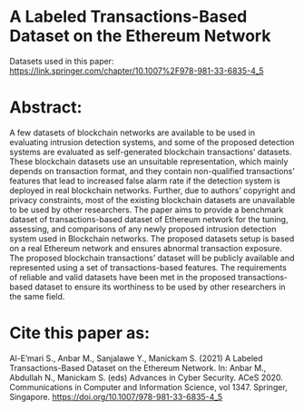 # A Labeled Transactions-Based Dataset on the Ethereum Network
 Datasets used in this paper:
 https://link.springer.com/chapter/10.1007%2F978-981-33-6835-4_5 
 
 # Abstract:
 A few datasets of blockchain networks are available to be used in evaluating intrusion detection systems, and some of the proposed detection systems are evaluated as self-generated blockchain transactions’ datasets. These blockchain datasets use an unsuitable representation, which mainly depends on transaction format, and they contain non-qualified transactions’ features that lead to increased false alarm rate if the detection system is deployed in real blockchain networks. Further, due to authors’ copyright and privacy constraints, most of the existing blockchain datasets are unavailable to be used by other researchers. The paper aims to provide a benchmark dataset of transactions-based dataset of Ethereum network for the tuning, assessing, and comparisons of any newly proposed intrusion detection system used in Blockchain networks. The proposed datasets setup is based on a real Ethereum network and ensures abnormal transaction exposure. The proposed blockchain transactions’ dataset will be publicly available and represented using a set of transactions-based features. The requirements of reliable and valid datasets have been met in the proposed transactions-based dataset to ensure its worthiness to be used by other researchers in the same field.
 
 # Cite this paper as:
Al-E’mari S., Anbar M., Sanjalawe Y., Manickam S. (2021) A Labeled Transactions-Based Dataset on the Ethereum Network. In: Anbar M., Abdullah N., Manickam S. (eds) Advances in Cyber Security. ACeS 2020. Communications in Computer and Information Science, vol 1347. Springer, Singapore. https://doi.org/10.1007/978-981-33-6835-4_5
